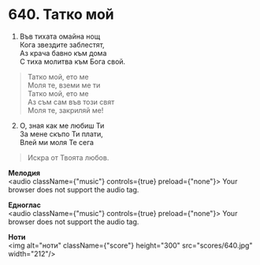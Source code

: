 # 640. Татко мой  

1. Във тихата омайна нощ  
Кога звездите заблестят,  
Аз крача бавно към дома  
С тиха молитва към Бога свой.  

> Татко мой, ето ме  
> Моля те, вземи ме ти  
> Татко мой, ето ме  
> Аз съм сам във този свят  
> Моля те, закриляй ме!  

2. О, зная как ме любиш Ти  
За мене скъпо Ти плати,  
Влей ми моля Те сега  

> Искра от Твоята любов.  

__Мелодия__  
<audio className={"music"} controls={true} preload={"none"}><source src="mp3/640.mp3" type="audio/mpeg"/>
Your browser does not support the audio tag.
</audio>  

__Едноглас__  
<audio className={"music"} controls={true} preload={"none"}><source src="transp/640.mp3" type="audio/mpeg"/>
Your browser does not support the audio tag.
</audio>  

__Ноти__  
<img alt="ноти" className={"score"} height="300" src="scores/640.jpg" width="212"/>
